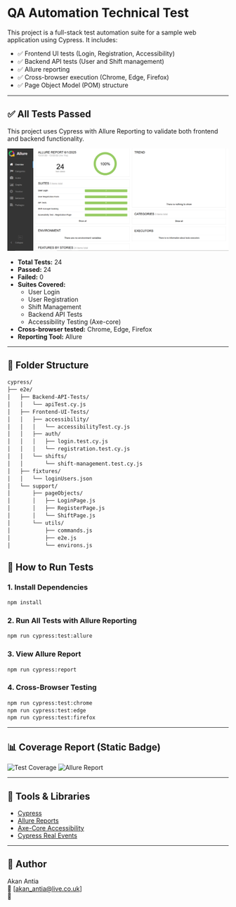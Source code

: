 # QA Automation Technical Test

This project is a full-stack test automation suite for a sample web application using Cypress. It includes:

- ✅ Frontend UI tests (Login, Registration, Accessibility)
- ✅ Backend API tests (User and Shift management)
- ✅ Allure reporting
- ✅ Cross-browser execution (Chrome, Edge, Firefox)
- ✅ Page Object Model (POM) structure

---

## ✅ All Tests Passed

This project uses Cypress with Allure Reporting to validate both frontend and backend functionality.

![Allure Report - 100% Passed](./assets/allure-report.png)

- **Total Tests:** 24  
- **Passed:** 24  
- **Failed:** 0  
- **Suites Covered:**  
  - User Login  
  - User Registration  
  - Shift Management  
  - Backend API Tests  
  - Accessibility Testing (Axe-core)  
- **Cross-browser tested:** Chrome, Edge, Firefox  
- **Reporting Tool:** Allure

---

## 📁 Folder Structure

```bash
cypress/
├── e2e/
│   ├── Backend-API-Tests/
│   │   └── apiTest.cy.js
│   ├── Frontend-UI-Tests/
│   │   ├── accessibility/
│   │   │   └── accessibilityTest.cy.js
│   │   ├── auth/
│   │   │   ├── login.test.cy.js
│   │   │   └── registration.test.cy.js
│   │   └── shifts/
│   │       └── shift-management.test.cy.js
│   ├── fixtures/
│   │   └── loginUsers.json
│   └── support/
│       ├── pageObjects/
│       │   ├── LoginPage.js
│       │   ├── RegisterPage.js
│       │   └── ShiftPage.js
│       └── utils/
│           ├── commands.js
│           ├── e2e.js
│           └── environs.js
```

## 🚀 How to Run Tests

### 1. Install Dependencies

```bash
npm install
```
### 2. Run All Tests with Allure Reporting

```bash
npm run cypress:test:allure
```
### 3. View Allure Report

```bash
npm run cypress:report
```
### 4. Cross-Browser Testing

```bash
npm run cypress:test:chrome
npm run cypress:test:edge
npm run cypress:test:firefox
```

---

## 📊 Coverage Report (Static Badge)

![Test Coverage](https://img.shields.io/badge/Test--Run-24%20passed-brightgreen)
![Allure Report](https://img.shields.io/badge/Allure-Report-blueviolet)

---

## 🧪 Tools & Libraries

- [Cypress](https://www.cypress.io/)
- [Allure Reports](https://docs.qameta.io/allure/)
- [Axe-Core Accessibility](https://github.com/dequelabs/axe-core)
- [Cypress Real Events](https://github.com/dmtrKovalenko/cypress-real-events)

---

## 👤 Author

Akan Antia  
📧 [akan_antia@live.co.uk]  
🔗 